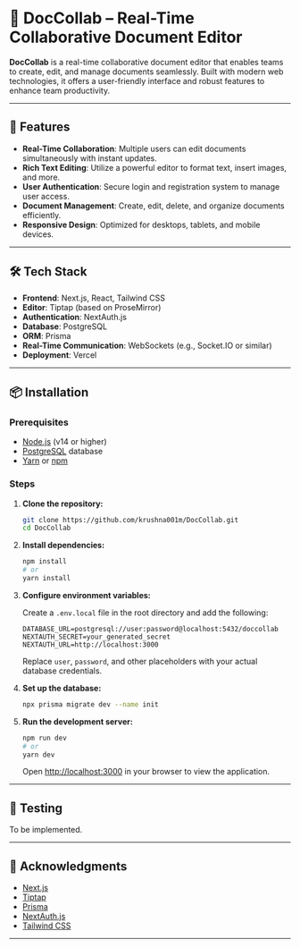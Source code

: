 
# 📄 DocCollab – Real-Time Collaborative Document Editor

**DocCollab** is a real-time collaborative document editor that enables teams to create, edit, and manage documents seamlessly. Built with modern web technologies, it offers a user-friendly interface and robust features to enhance team productivity.

---

## 🚀 Features

- **Real-Time Collaboration**: Multiple users can edit documents simultaneously with instant updates.
- **Rich Text Editing**: Utilize a powerful editor to format text, insert images, and more.
- **User Authentication**: Secure login and registration system to manage user access.
- **Document Management**: Create, edit, delete, and organize documents efficiently.
- **Responsive Design**: Optimized for desktops, tablets, and mobile devices.

---

## 🛠️ Tech Stack

- **Frontend**: Next.js, React, Tailwind CSS
- **Editor**: Tiptap (based on ProseMirror)
- **Authentication**: NextAuth.js
- **Database**: PostgreSQL
- **ORM**: Prisma
- **Real-Time Communication**: WebSockets (e.g., Socket.IO or similar)
- **Deployment**: Vercel

---

## 📦 Installation

### Prerequisites

- [Node.js](https://nodejs.org/) (v14 or higher)
- [PostgreSQL](https://www.postgresql.org/) database
- [Yarn](https://yarnpkg.com/) or [npm](https://www.npmjs.com/)

### Steps

1. **Clone the repository:**

   ```bash
   git clone https://github.com/krushna001m/DocCollab.git
   cd DocCollab
   ```

2. **Install dependencies:**

   ```bash
   npm install
   # or
   yarn install
   ```

3. **Configure environment variables:**

   Create a `.env.local` file in the root directory and add the following:

   ```env
   DATABASE_URL=postgresql://user:password@localhost:5432/doccollab
   NEXTAUTH_SECRET=your_generated_secret
   NEXTAUTH_URL=http://localhost:3000
   ```

   Replace `user`, `password`, and other placeholders with your actual database credentials.

4. **Set up the database:**

   ```bash
   npx prisma migrate dev --name init
   ```

5. **Run the development server:**

   ```bash
   npm run dev
   # or
   yarn dev
   ```

   Open [http://localhost:3000](http://localhost:3000) in your browser to view the application.

---

## 🧪 Testing

To be implemented.

---

## 🙌 Acknowledgments

- [Next.js](https://nextjs.org/)
- [Tiptap](https://tiptap.dev/)
- [Prisma](https://www.prisma.io/)
- [NextAuth.js](https://next-auth.js.org/)
- [Tailwind CSS](https://tailwindcss.com/)

---

